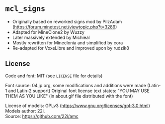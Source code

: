# `mcl_signs`

* Originally based on reworked signs mod by PilzAdam (<https://forum.minetest.net/viewtopic.php?t=3289>)
* Adapted for MineClone2 by Wuzzy
* Later massively extended by Michieal
* Mostly rewritten for Mineclonia and simplified by cora
* Re-adapted for VoxeLibre and improved upon by rudzik8


## License

Code and font: MIT (see `LICENSE` file for details)

Font source: 04.jp.org, some modifications and additions were made (Latin-1 and Latin-2 support)
Original font license text states: "YOU MAY USE THEM AS YOU LIKE" (in about.gif file distributed with the font)

License of models: GPLv3 (https://www.gnu.org/licenses/gpl-3.0.html)\
Models author: 22i.\
Source: <https://github.com/22i/amc>
